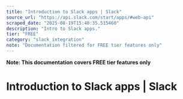 ```yaml
---
title: "Introduction to Slack apps | Slack"
source_url: "https://api.slack.com/start/apps/#web-api"
scraped_date: "2025-08-19T15:40:35.515460"
description: "Intro to Slack apps."
tier: "FREE"
category: "slack_integration"
note: "Documentation filtered for FREE tier features only"
---
```

**Note: This documentation covers FREE tier features only**

# Introduction to Slack apps | Slack

